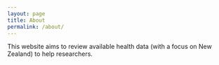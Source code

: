 ```yaml
---
layout: page
title: About
permalink: /about/
---
```


This website aims to review available health data (with a focus on New Zealand) to help researchers. 

